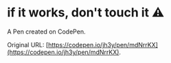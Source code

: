 # if it works, don't touch it ⚠️

A Pen created on CodePen.

Original URL: [https://codepen.io/jh3y/pen/mdNrrKX](https://codepen.io/jh3y/pen/mdNrrKX).

